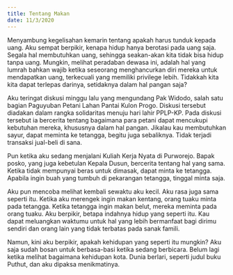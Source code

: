 ```yaml
---
title: Tentang Makan
date: 11/3/2020
---
```

Menyambung kegelisahan kemarin tentang apakah harus tunduk kepada uang. Aku sempat berpikir, kenapa hidup hanya berotasi pada uang saja. Segala hal membutuhkan uang, sehingga seakan-akan kita tidak bisa hidup tanpa uang. Mungkin, melihat peradaban dewasa ini, adalah hal yang lumrah bahkan wajib ketika seseorang menghancurkan diri mereka untuk mendapatkan uang, terkecuali yang memiliki privilege lebih. Tidakkah kita kita dapat terlepas darinya, setidaknya dalam hal pangan saja?

Aku teringat diskusi minggu lalu yang mengundang Pak Widodo, salah satu bagian Paguyuban Petani Lahan Pantai Kulon Progo. Diskusi tersebut diadakan dalam rangka solidaritas menuju hari lahir PPLP-KP. Pada diskusi tersebut ia bercerita tentang bagaimana para petani dapat mencukupi kebutuhan mereka, khususnya dalam hal pangan. Jikalau kau membutuhkan sayur, dapat meminta ke tetangga, begitu juga sebaliknya. Tidak terjadi transaksi jual-beli di sana.

Pun ketika aku sedang menjalani Kuliah Kerja Nyata di Purworejo. Bapak posko, yang juga kebetulan Kepala Dusun, bercerita tentang hal yang sama. Ketika tidak mempunyai beras untuk dimasak, dapat minta ke tetangga. Apabila ingin buah yang tumbuh di pekarangan tetangga, tinggal minta saja.

Aku pun mencoba melihat kembali sewaktu aku kecil. Aku rasa juga sama seperti itu. Ketika aku merengek ingin makan kentang, orang tuaku minta pada tetangga. Ketika tetangga ingin makan belut, mereka meminta pada orang tuaku. Aku berpikir, betapa indahnya hidup yang seperti itu. Kau dapat meluangkan waktumu untuk hal yang lebih bermanfaat bagi dirimu sendiri dan orang lain yang tidak terbatas pada sanak famili.

Namun, kini aku berpikir, apakah kehidupan yang seperti itu mungkin? Aku saja sudah bosan untuk berbasa-basi ketika sedang berbicara. Belum lagi ketika melihat bagaimana kehidupan kota. Dunia berlari, seperti judul buku Puthut, dan aku dipaksa menikmatinya.